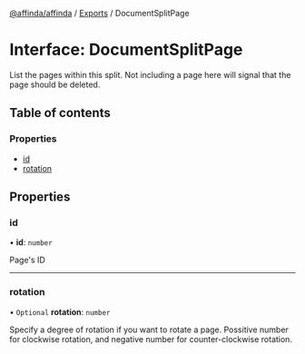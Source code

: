 [@affinda/affinda](../README.md) / [Exports](../modules.md) / DocumentSplitPage

# Interface: DocumentSplitPage

List the pages within this split. Not including a page here will signal that the page should be deleted.

## Table of contents

### Properties

- [id](DocumentSplitPage.md#id)
- [rotation](DocumentSplitPage.md#rotation)

## Properties

### id

• **id**: `number`

Page's ID

___

### rotation

• `Optional` **rotation**: `number`

Specify a degree of rotation if you want to rotate a page. Possitive number for clockwise rotation, and negative number for counter-clockwise rotation.
